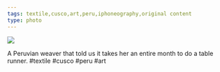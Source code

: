 ```yaml
---
tags: textile,cusco,art,peru,iphoneography,original content
type: photo
---
```

<img src="http://24.media.tumblr.com/80edd1655ab57135f5f63b62aaf05e26/tumblr_mp9qeuYiQ51rdkc0do1_1280.jpg" />

A Peruvian weaver that told us it takes her an entire month to do a table runner. #textile #cusco #peru #art
